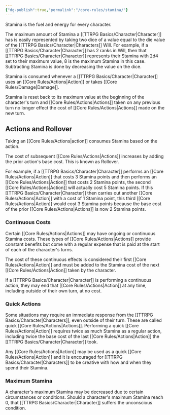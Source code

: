 ```yaml
---
{"dg-publish":true,"permalink":"/core-rules/stamina/"}
---
```


Stamina is the fuel and energy for every character. 

The maximum amount of Stamina a [[TTRPG Basics/Character\|Character]] has is easily represented by taking two dice of a value equal to the die value of the [[TTRPG Basics/Character\|Characters]] Will. 
For example, if a [[TTRPG Basics/Character\|Character]] has 2 ranks in Will, then that [[TTRPG Basics/Character\|Character]] represents their Stamina with 2d4 set to their maximum value, 8 is the maximum Stamina in this case. Subtracting Stamina is done by decreasing the value on the dice.

Stamina is consumed whenever a [[TTRPG Basics/Character\|Character]] uses an [[Core Rules/Actions\|Action]] or takes [[Core Rules/Damage\|Damage]].

Stamina is reset back to its maximum value at the beginning of the character's turn and [[Core Rules/Actions\|Actions]] taken on any previous turn no longer effect the cost of [[Core Rules/Actions\|Actions]] made on the new turn.

## Actions and Rollover
Taking an [[Core Rules/Actions\|action]] consumes Stamina based on the action. 

The cost of subsequent [[Core Rules/Actions\|Actions]] increases by adding the prior action's base cost. This is known as Rollover.

For example, if a [[TTRPG Basics/Character\|Character]] performs an [[Core Rules/Actions\|Action]] that costs 3 Stamina points and then performs an [[Core Rules/Actions\|Action]] that costs 2 Stamina points, the second [[Core Rules/Actions\|Action]] will actually cost 5 Stamina points. 
If this [[TTRPG Basics/Character\|Character]] then carries out another [[Core Rules/Actions\|Action]] with a cost of 1 Stamina point, this third [[Core Rules/Actions\|Action]] would cost 3 Stamina points because the base cost of the prior [[Core Rules/Actions\|Actions]] is now 2 Stamina points.

### Continuous Costs
Certain [[Core Rules/Actions\|Actions]] may have ongoing or continuous Stamina costs. These types of [[Core Rules/Actions\|Actions]] provide constant benefits but come with a regular expense that is paid at the start of each of the character's turns.

The cost of these continuous effects is considered their first [[Core Rules/Actions\|Action]] and must be added to the Stamina cost of the next [[Core Rules/Actions\|Action]] taken by the character.

If a [[TTRPG Basics/Character\|Character]] is performing a continuous action, they may end that [[Core Rules/Actions\|Action]] at any time, including outside of their own turn, at no cost.

### Quick Actions
Some situations may require an immediate response from the [[TTRPG Basics/Character\|Characters]], even outside of their turn. These are called quick [[Core Rules/Actions\|Actions]]. Performing a quick [[Core Rules/Actions\|Action]] requires twice as much Stamina as a regular action, including twice the base cost of the last [[Core Rules/Actions\|Action]] the [[TTRPG Basics/Character\|Character]] took.

Any [[Core Rules/Actions\|Action]] may be used as a quick [[Core Rules/Actions\|Action]] and it is encouraged for [[TTRPG Basics/Character\|Characters]] to be creative with how and when they spend their Stamina.

### Maximum Stamina
A character's maximum Stamina may be decreased due to certain circumstances or conditions. Should a character's maximum Stamina reach 0, that [[TTRPG Basics/Character\|Character]] suffers the unconscious condition.